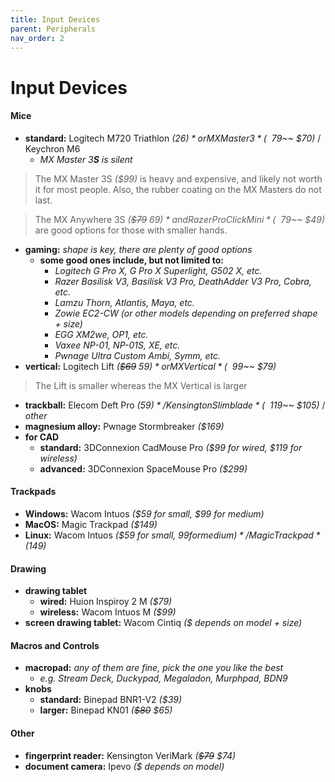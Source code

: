```yaml
---
title: Input Devices
parent: Peripherals
nav_order: 2
---
```

# Input Devices

#### Mice

- **standard:** Logitech M720 Triathlon *($26)* or MX Master 3 *(~~$79~~ $70)* / Keychron M6
	- *MX Master 3**S** is silent*

> The MX Master 3S *($99)* is heavy and expensive, and likely not worth it for most people. Also, the rubber coating on the MX Masters do not last. 

> The MX Anywhere 3S *(~~$79~~ $69)* and Razer Pro Click Mini *(~~$79~~ $49)* are good options for those with smaller hands.

- **gaming:** *shape is key, there are plenty of good options*
	- **some good ones include, but not limited to:**
		- *Logitech G Pro X, G Pro X Superlight, G502 X, etc.*
		- *Razer Basilisk V3, Basilisk V3 Pro, DeathAdder V3 Pro, Cobra, etc.*
		- *Lamzu Thorn, Atlantis, Maya, etc.*
		- *Zowie EC2-CW (or other models depending on preferred shape + size)*
		- *EGG XM2we, OP1, etc.*
		- *Vaxee NP-01, NP-01S, XE, etc.*
		- *Pwnage Ultra Custom Ambi, Symm, etc.*
- **vertical:** Logitech Lift *(~~$69~~ $59)* or MX Vertical *(~~$99~~ $79)*

> The Lift is smaller whereas the MX Vertical is larger

- **trackball:** Elecom Deft Pro *($59)* / Kensington Slimblade *(~~$119~~ $105)* / *other*
- **magnesium alloy:** Pwnage Stormbreaker *($169)*
- **for CAD**
	- **standard:** 3DConnexion CadMouse Pro *($99 for wired, $119 for wireless)*
	- **advanced:** 3DConnexion SpaceMouse Pro *($299)*

#### Trackpads

- **Windows:** Wacom Intuos *($59 for small, $99 for medium)*
- **MacOS:** Magic Trackpad *($149)*
- **Linux:** Wacom Intuos *($59 for small, $99 for medium)* / Magic Trackpad *($149)*

#### Drawing

- **drawing tablet** 
	- **wired:** Huion Inspiroy 2 M *($79)*
	- **wireless:** Wacom Intuos M *($99)*
- **screen drawing tablet:** Wacom Cintiq *($ depends on model + size)*

#### Macros and Controls

- **macropad:** *any of them are fine, pick the one you like the best* 
	- *e.g. Stream Deck, Duckypad, Megaladon, Murphpad, BDN9*
- **knobs** 
	- **standard:** Binepad BNR1-V2 *($39)*
	- **larger:** Binepad KN01 *(~~$80~~ $65)*

#### Other

- **fingerprint reader:** Kensington VeriMark *(~~$79~~ $74)*
- **document camera:** Ipevo *($ depends on model)*
